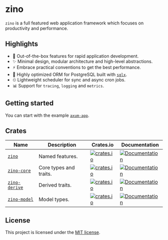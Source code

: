 # zino

`zino` is a full featured web application framework which focuses on productivity and performance.

## Highlights

- 🚀 Out-of-the-box features for rapid application development.
- ✨ Minimal design, modular architecture and high-level abstractions.
- ⚡ Embrace practical conventions to get the best performance.
- 🐘 Highly optimized ORM for PostgreSQL built with [`sqlx`][sqlx].
- ⏲ Lightweight scheduler for sync and async cron jobs.
- 📊 Support for `tracing`, `logging` and `metrics`.

## Getting started

You can start with the example [`axum-app`].

## Crates

| Name            | Description            | Crates.io    | Documentation |
|-----------------|------------------------|--------------|---------------|
| [`zino`]        | Named features.        | [![crates.io](https://img.shields.io/crates/v/zino)][zino] | [![Documentation](https://docs.rs/zino/badge.svg)][zino-docs] |
| [`zino-core`]   | Core types and traits. | [![crates.io](https://img.shields.io/crates/v/zino-core)][zino-core] | [![Documentation](https://docs.rs/zino-core/badge.svg)][zino-core-docs] |
| [`zino-derive`] | Derived traits.        | [![crates.io](https://img.shields.io/crates/v/zino-derive)][zino-derive] | [![Documentation](https://docs.rs/zino-derive/badge.svg)][zino-derive-docs] |
| [`zino-model`]  | Model types.           | [![crates.io](https://img.shields.io/crates/v/zino-model)][zino-model] | [![Documentation](https://docs.rs/zino-model/badge.svg)][zino-model-docs] |

## License

This project is licensed under the [MIT license][license].

[`zino`]: https://github.com/photino/zino/tree/main/zino
[`zino-core`]: https://github.com/photino/zino/tree/main/zino-core
[`zino-derive`]: https://github.com/photino/zino/tree/main/zino-derive
[`zino-model`]: https://github.com/photino/zino/tree/main/zino-model
[zino]: https://crates.io/crates/zino
[zino-docs]: https://docs.rs/zino
[zino-core]: https://crates.io/crates/zino-core
[zino-core-docs]: https://docs.rs/zino-core
[zino-derive]: https://crates.io/crates/zino-derive
[zino-derive-docs]: https://docs.rs/zino-derive
[zino-model]: https://crates.io/crates/zino-model
[zino-model-docs]: https://docs.rs/zino-model
[sqlx]: https://crates.io/crates/sqlx
[`axum-app`]: https://github.com/photino/zino/tree/main/examples/axum-app
[license]: https://github.com/photino/zino/blob/main/LICENSE